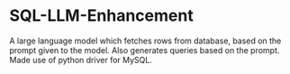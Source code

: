 # SQL-LLM-Enhancement
A large language model which fetches rows from database, based on the prompt given to the model. Also generates queries based on the prompt. Made use of python driver for MySQL.
